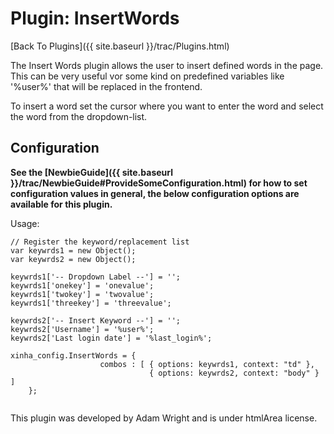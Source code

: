 # Plugin: InsertWords

[Back To Plugins]({{ site.baseurl }}/trac/Plugins.html)

The Insert Words plugin allows the user to insert defined words in the page. This can be very useful vor some kind on predefined variables like '%user%' that will be replaced in the frontend.

To insert a word set the cursor where you want to enter the word and select the word from the dropdown-list.

## Configuration

**See the [NewbieGuide]({{ site.baseurl }}/trac/NewbieGuide#ProvideSomeConfiguration.html) for how to set configuration values in general, the below configuration options are available for this plugin.**


Usage:
```
// Register the keyword/replacement list
var keywrds1 = new Object();
var keywrds2 = new Object();

keywrds1['-- Dropdown Label --'] = '';
keywrds1['onekey'] = 'onevalue';
keywrds1['twokey'] = 'twovalue';
keywrds1['threekey'] = 'threevalue';

keywrds2['-- Insert Keyword --'] = '';
keywrds2['Username'] = '%user%';
keywrds2['Last login date'] = '%last_login%';

xinha_config.InsertWords = {
                    combos : [ { options: keywrds1, context: "td" },
                               { options: keywrds2, context: "body" } ]
	};


```


This plugin was developed by Adam Wright and is under htmlArea license.
